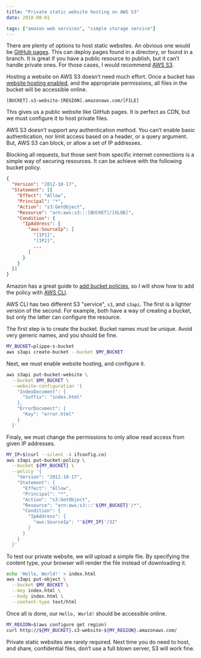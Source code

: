 ```yaml
---
title: "Private static website hosting on AWS S3"
date: 2018-08-01

tags: ["amazon web services", "simple storage service"]
---
```


There are plenty of options to host static websites. An obvious one would be [GitHub pages](https://pages.github.com/). This can deploy pages found in a directory, or found in a branch. It is great if you have a public resource to publish, but it can’t handle private ones. For those cases, I would recommend [AWS S3](https://aws.amazon.com/s3/).

Hosting a website on AWS S3 doesn’t need much effort. Once a bucket has [website hosting enabled](https://docs.aws.amazon.com/AmazonS3/latest/dev/EnableWebsiteHosting.html), and the appropriate permissions, all files in the bucket will be accessible online.

```
[BUCKET].s3-website-[REGION].amazonaws.com/[FILE]
```

This gives us a public website like GitHub pages. It is perfect as CDN, but we must configure it to host private files.

AWS S3 doesn’t support any authentication method. You can’t enable basic authentication, nor limit access based on a header, or a query argument. But, AWS S3 can block, or allow a set of IP addresses.

Blocking all requests, but those sent from specific internet connections is a simple way of securing resources. It can be achieve with the following bucket policy.

```json
{
  "Version": "2012-10-17",
  "Statement": [{
    "Effect": "Allow",
    "Principal": "*",
    "Action": "s3:GetObject",
    "Resource": "arn:aws:s3:::[BUCKET]/[GLOB]",
    "Condition": {
      "IpAddress": {
        "aws:SourceIp": [
          "[IP1]",
          "[IP2]",
          ...
        ]
      }
    }
  }]
}
```

Amazon has a great guide to [add bucket policies](https://docs.aws.amazon.com/AmazonS3/latest/user-guide/add-bucket-policy.html), so I will show how to add the policy with [AWS CLI](https://aws.amazon.com/cli/).

AWS CLI has two different S3 "service", `s3`, and `s3api`. The first is a lighter version of the second. For example, both have a way of creating a bucket, but only the latter can configure the resource.

The first step is to create the bucket. Bucket names must be unique. Avoid very generic names, and you should be fine.

```sh
MY_BUCKET=plippe-s-bucket
aws s3api create-bucket --bucket $MY_BUCKET
```

Next, we must enable website hosting, and configure it.

```sh
aws s3api put-bucket-website \
  --bucket $MY_BUCKET \
  --website-configuration '{
    "IndexDocument": {
      "Suffix": "index.html"
    },
    "ErrorDocument": {
      "Key": "error.html"
    }
  }'
```

Finaly, we must change the permissions to only allow read access from given IP addresses.

```sh
MY_IP=$(curl --silent -4 ifconfig.co)
aws s3api put-bucket-policy \
  --bucket ${MY_BUCKET} \
  --policy '{
    "Version": "2012-10-17",
    "Statement": {
      "Effect": "Allow",
      "Principal": "*",
      "Action": "s3:GetObject",
      "Resource": "arn:aws:s3:::'${MY_BUCKET}'/*",
      "Condition": {
        "IpAddress": {
          "aws:SourceIp": "'${MY_IP}'/32"
        }
      }
    }
  }'
```

To test our private website, we will upload a simple file. By specifying the content type, your browser will render the file instead of downloading it.

```sh
echo 'Hello, World!' > index.html
aws s3api put-object \
  --bucket $MY_BUCKET \
  --key index.html \
  --body index.html \
  --content-type text/html
```

Once all is done, our `Hello, World!` should be accessible online.

```sh
MY_REGION=$(aws configure get region)
curl http://${MY_BUCKET}.s3-website-${MY_REGION}.amazonaws.com/
```

Private static websites are rarely required. Next time you do need to host, and share, confidential files, don’t use a full blown server, S3 will work fine.
